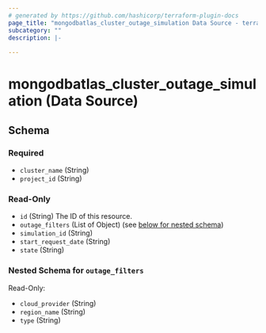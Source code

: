 ```yaml
---
# generated by https://github.com/hashicorp/terraform-plugin-docs
page_title: "mongodbatlas_cluster_outage_simulation Data Source - terraform-provider-mongodbatlas"
subcategory: ""
description: |-
  
---
```


# mongodbatlas_cluster_outage_simulation (Data Source)





<!-- schema generated by tfplugindocs -->
## Schema

### Required

- `cluster_name` (String)
- `project_id` (String)

### Read-Only

- `id` (String) The ID of this resource.
- `outage_filters` (List of Object) (see [below for nested schema](#nestedatt--outage_filters))
- `simulation_id` (String)
- `start_request_date` (String)
- `state` (String)

<a id="nestedatt--outage_filters"></a>
### Nested Schema for `outage_filters`

Read-Only:

- `cloud_provider` (String)
- `region_name` (String)
- `type` (String)
